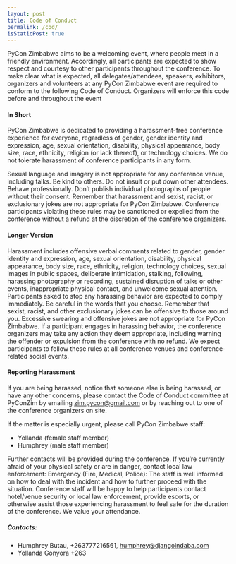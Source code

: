 ```yaml
---
layout: post
title: Code of Conduct 
permalink: /cod/
isStaticPost: true
---
```


PyCon Zimbabwe aims to be a welcoming event, where people meet in a friendly environment. Accordingly, all
participants are expected to show respect and courtesy to other participants throughout the conference.
To make clear what is expected, all delegates/attendees, speakers, exhibitors, organizers and volunteers at any
PyCon Zimbabwe event are required to conform to the following Code of Conduct. Organizers will enforce this code
before and throughout the event

#### In Short
PyCon Zimbabwe is dedicated to providing a harassment-free conference experience for everyone, regardless of gender,
gender identity and expression, age, sexual orientation, disability, physical appearance, body size, race, ethnicity,
religion (or lack thereof), or technology choices.
We do not tolerate harassment of conference participants in any form.

Sexual language and imagery is not appropriate for any conference venue, including talks.
Be kind to others. Do not insult or put down other attendees. Behave professionally. Don’t publish individual
photographs of people without their consent. Remember that harassment and sexist, racist, or exclusionary jokes are
 not appropriate for PyCon Zimbabwe.
Conference participants violating these rules may be sanctioned or expelled from the conference without a refund at the
discretion of the conference organizers.

#### Longer Version
Harassment includes offensive verbal comments related to gender, gender identity and expression, age, sexual
orientation, disability, physical appearance, body size, race, ethnicity, religion, technology choices, sexual
images in public spaces, deliberate intimidation, stalking, following, harassing photography or recording,
sustained disruption of talks or other events, inappropriate physical contact, and unwelcome sexual attention.
Participants asked to stop any harassing behavior are expected to comply immediately.
Be careful in the words that you choose. Remember that sexist, racist, and other exclusionary jokes can be offensive to
those around you. Excessive swearing and offensive jokes are not appropriate for PyCon Zimbabwe.
If a participant engages in harassing behavior, the conference organizers may take any action they deem appropriate,
including warning the offender or expulsion from the conference with no refund.
We expect participants to follow these rules at all conference venues and conference-related social events.


#### Reporting Harassment
If you are being harassed, notice that someone else is being harassed, or have any other concerns, please contact the
Code of Conduct committee at PyConZim by emailing zim.pycon@gmail.com  or by reaching out to one of the
conference organizers on site.

If the matter is especially urgent, please call PyCon Zimbabwe staff:
 * Yollanda (female staff member)
 * Humphrey (male staff member)

Further contacts will be provided during the conference.
If you’re currently afraid of your physical safety or are in danger, contact local law enforcement:
Emergency (Fire, Medical, Police):
The staff is well informed on how to deal with the incident and how to further proceed with the situation.
Conference staff will be happy to help participants contact hotel/venue security or local law enforcement,
provide escorts, or otherwise assist those experiencing harassment to feel safe for the duration of the conference.
We value your attendance.



##### Contacts:

- Humphrey Butau, +263777216561, [humphrey@djangoindaba.com](mailto:humphrey@djangoindaba.com)
- Yollanda Gonyora +263

<img class="img-responsive feature-image" src="{{ site.baseurl }}/img/posts/cod.jpg" style="display:none">